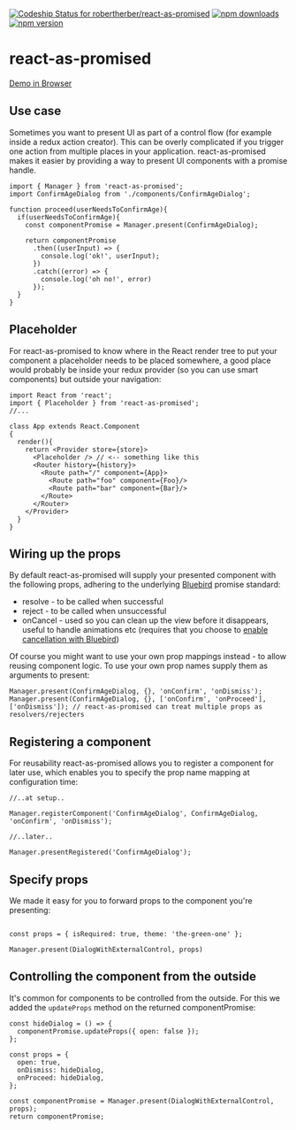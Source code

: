 [ ![Codeship Status for robertherber/react-as-promised](https://app.codeship.com/projects/ad274460-7c62-0135-699b-424c23212dd2/status?branch=master)](https://app.codeship.com/projects/245704)
<a href="https://www.npmjs.com/package/react-as-promised"><img src="https://img.shields.io/npm/dm/react-as-promised.svg?maxAge=2592000" alt="npm downloads" style="max-width:100%;"></a>
<a href="https://www.npmjs.com/package/react-as-promised"><img src="https://img.shields.io/npm/v/react-as-promised.svg?maxAge=2592000" alt="npm version" style="max-width:100%;"></a>

# react-as-promised

[Demo in Browser](https://robertherber.github.io/react-as-promised)

## Use case
Sometimes you want to present UI as part of a control flow (for example inside a redux action creator). This can be overly complicated if you trigger one action from multiple places in your application. react-as-promised makes it easier by providing a way to present UI components with a promise handle.

```
import { Manager } from 'react-as-promised';
import ConfirmAgeDialog from './components/ConfirmAgeDialog';

function proceed(userNeedsToConfirmAge){
  if(userNeedsToConfirmAge){
    const componentPromise = Manager.present(ConfirmAgeDialog);

    return componentPromise
      .then((userInput) => {
        console.log('ok!', userInput);
      })
      .catch((error) => {
        console.log('oh no!', error)
      });
  }
}
```

## Placeholder

For react-as-promised to know where in the React render tree to put your component a placeholder needs to be placed somewhere, a good place would probably be inside your redux provider (so you can use smart components) but outside your navigation:

```
import React from 'react';
import { Placeholder } from 'react-as-promised';
//...

class App extends React.Component
{
  render(){
    return <Provider store={store}>
      <Placeholder /> // <-- something like this
      <Router history={history}>
        <Route path="/" component={App}>
          <Route path="foo" component={Foo}/>
          <Route path="bar" component={Bar}/>
        </Route>
      </Router>
    </Provider>
  }
}
```

## Wiring up the props
By default react-as-promised will supply your presented component with the following props, adhering to the underlying [Bluebird](http://bluebirdjs.com/docs/api-reference.html) promise standard:
* resolve - to be called when successful
* reject - to be called when unsuccessful
* onCancel - used so you can clean up the view before it disappears, useful to handle animations etc (requires that you choose to [enable cancellation with Bluebird](http://bluebirdjs.com/docs/api/cancellation.html))

Of course you might want to use your own prop mappings instead - to allow reusing component logic. To use your own prop names supply them as arguments to present:

```
Manager.present(ConfirmAgeDialog, {}, 'onConfirm', 'onDismiss');
Manager.present(ConfirmAgeDialog, {}, ['onConfirm', 'onProceed'], ['onDismiss']); // react-as-promised can treat multiple props as resolvers/rejecters
```

## Registering a component
For reusability react-as-promised allows you to register a component for later use, which enables you to specify the prop name mapping at configuration time:

```
//..at setup..

Manager.registerComponent('ConfirmAgeDialog', ConfirmAgeDialog, 'onConfirm', 'onDismiss');

//..later..

Manager.presentRegistered('ConfirmAgeDialog');
```

## Specify props
We made it easy for you to forward props to the component you're presenting:
```

const props = { isRequired: true, theme: 'the-green-one' };

Manager.present(DialogWithExternalControl, props)
```

## Controlling the component from the outside
It's common for components to be controlled from the outside. For this we added the `updateProps` method on the returned componentPromise:
```
const hideDialog = () => {
  componentPromise.updateProps({ open: false });
};

const props = {
  open: true,
  onDismiss: hideDialog,
  onProceed: hideDialog,
};

const componentPromise = Manager.present(DialogWithExternalControl, props);
return componentPromise;
```
